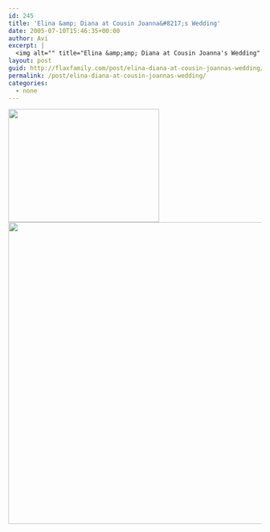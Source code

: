 ```yaml
---
id: 245
title: 'Elina &amp; Diana at Cousin Joanna&#8217;s Wedding'
date: 2005-07-10T15:46:35+00:00
author: Avi
excerpt: |
  <img alt="" title="Elina &amp;amp; Diana at Cousin Joanna's Wedding" src="http://flaxfamily.com/uploads/Elina & Diana at Cousin Joanna's Wedding-thumbnail.jpg" width="300" height="225" />
layout: post
guid: http://flaxfamily.com/post/elina-diana-at-cousin-joannas-wedding/
permalink: /post/elina-diana-at-cousin-joannas-wedding/
categories:
  - none
---
```

<img alt="" title="Elina &amp; Diana at Cousin Joanna's Wedding" src="http://flaxfamily.com/uploads/Elina &#038; Diana at Cousin Joanna's Wedding-thumbnail.jpg" width="300" height="225" />
  
<!--more-->


  
<img alt="" title="Elina &amp; Diana at Cousin Joanna's Wedding" src="http://flaxfamily.com/uploads/Elina &#038; Diana at Cousin Joanna's Wedding.jpg" width="800" height="600" />